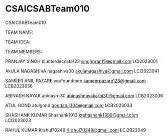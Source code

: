 # CSAICSABTeam010
CSAICSABTeam010

TEAM NAME: 

TEAM IDEA:

TEAM MEMBERS:

PRANJAY SINGH blunterdecosta123 singhpran15@gmail.com LCI2023001

AkULA NAGASHIVA nagashiva00 akulanagashiva@gmail.com LCI2023041

SAMEER ANIL PAZARE youfoundmee sameerpazare123@gmail.com LCB2023056

ABINASH NAYAK abinash-30 abinashnayakarbi30@gmail.com  LCB2023036

ATUL GOND atulgond gondatul304@gmail.com LCB2023033 

SHASHANK KUMAR Shashank1913 krshashank1399@gmail.com LCI2023023

RAHUL KUMAR Krahul70249 Krahul70249@gmail.com LCI2023049 

